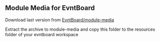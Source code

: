 ## Module Media for EvntBoard

Download last version from [EvntBoard/module-media](https://github.com/EvntBoard/module-media/releases/latest)

Extract the archive to module-media and copy this folder to the resources folder of your evntboard workspace